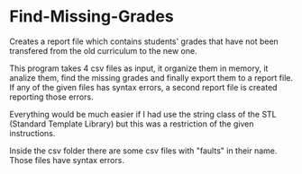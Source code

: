 # Find-Missing-Grades
Creates a report file which contains students' grades that have not been transfered from the old curriculum to the new one.

This program takes 4 csv files as input, it organize them in memory, it analize them, find the missing grades and finally export them to a report file. If any of the given files has syntax errors, a second report file is created reporting those errors.

Everything would be much easier if I had use the string class of the STL (Standard Template Library) but this was a restriction of the given instructions.

Inside the csv folder there are some csv files with "faults" in their name. Those files have syntax errors.
